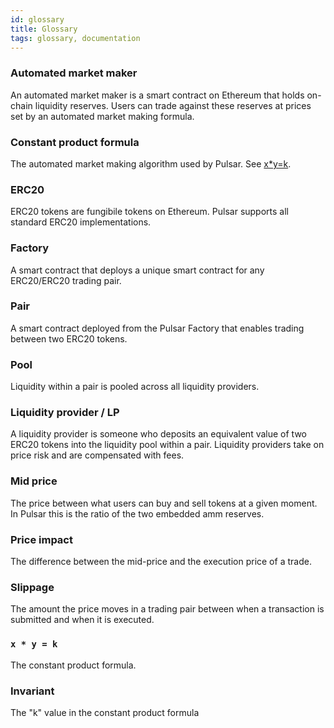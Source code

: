 ```yaml
---
id: glossary
title: Glossary
tags: glossary, documentation
---
```


### Automated market maker

An automated market maker is a smart contract on Ethereum that holds on-chain liquidity reserves. Users can trade against these reserves at prices set by an automated market making formula.

### Constant product formula

The automated market making algorithm used by Pulsar.
See [x\*y=k](#x--y--k).

### ERC20

ERC20 tokens are fungibile tokens on Ethereum. Pulsar supports all standard ERC20 implementations.

### Factory

A smart contract that deploys a unique smart contract for any ERC20/ERC20 trading pair.

### Pair

A smart contract deployed from the Pulsar Factory that enables trading between two ERC20 tokens.

### Pool

Liquidity within a pair is pooled across all liquidity providers.

### Liquidity provider / LP

A liquidity provider is someone who deposits an equivalent value of two ERC20 tokens into the liquidity pool within a pair. Liquidity providers take on price risk and are compensated with fees.

### Mid price

The price between what users can buy and sell tokens at a given moment. In Pulsar this is the ratio of the two embedded amm reserves.

### Price impact

The difference between the mid-price and the execution price of a trade.

### Slippage

The amount the price moves in a trading pair between when a transaction is submitted and when it is executed.

<!-- ### Core

Smart contracts that are essential for Pulsar to exist. Upgrading to a new version of core would require a liquidity migration.

### Periphery

External smart contracts that are useful, but not required for Pulsar to exist. New periphery contracts can always be deployed without migrating liquidity.

### Flash swap

A trade that uses the tokens being purchased before paying for them. -->

### `x * y = k`

The constant product formula.

### Invariant

The "k" value in the constant product formula

